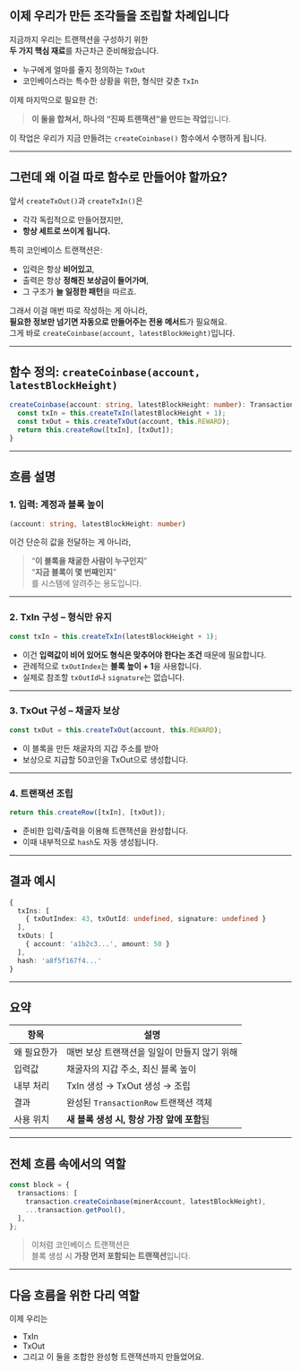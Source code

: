 ## 이제 우리가 만든 조각들을 조립할 차례입니다

지금까지 우리는 트랜잭션을 구성하기 위한  
**두 가지 핵심 재료**를 차근차근 준비해왔습니다.

- 누구에게 얼마를 줄지 정의하는 `TxOut`
- 코인베이스라는 특수한 상황을 위한, 형식만 갖춘 `TxIn`

이제 마지막으로 필요한 건:

> **이 둘을 합쳐서, 하나의 “진짜 트랜잭션”을 만드는 작업**입니다.

이 작업은 우리가 지금 만들려는 `createCoinbase()` 함수에서 수행하게 됩니다.

---

## 그런데 왜 이걸 따로 함수로 만들어야 할까요?

앞서 `createTxOut()`과 `createTxIn()`은

- 각각 독립적으로 만들어졌지만,
- **항상 세트로 쓰이게 됩니다.**

특히 코인베이스 트랜잭션은:

- 입력은 항상 **비어있고**,
- 출력은 항상 **정해진 보상금이 들어가며**,
- 그 구조가 **늘 일정한 패턴**을 따르죠.

그래서 이걸 매번 따로 작성하는 게 아니라,  
**필요한 정보만 넘기면 자동으로 만들어주는 전용 메서드**가 필요해요.  
그게 바로 `createCoinbase(account, latestBlockHeight)`입니다.

---

## 함수 정의: `createCoinbase(account, latestBlockHeight)`

```ts
createCoinbase(account: string, latestBlockHeight: number): TransactionRow {
  const txIn = this.createTxIn(latestBlockHeight + 1);
  const txOut = this.createTxOut(account, this.REWARD);
  return this.createRow([txIn], [txOut]);
}
```

---

## 흐름 설명

### 1. 입력: 계정과 블록 높이

```ts
(account: string, latestBlockHeight: number)
```

이건 단순히 값을 전달하는 게 아니라,

> “**이 블록을 채굴한 사람이 누구인지**”  
> “**지금 블록이 몇 번째인지**”  
> 를 시스템에 알려주는 용도입니다.

---

### 2. TxIn 구성 – 형식만 유지

```ts
const txIn = this.createTxIn(latestBlockHeight + 1);
```

- 이건 **입력값이 비어 있어도 형식은 맞추어야 한다는 조건** 때문에 필요합니다.
- 관례적으로 `txOutIndex`는 **블록 높이 + 1**을 사용합니다.
- 실제로 참조할 `txOutId`나 `signature`는 없습니다.

---

### 3. TxOut 구성 – 채굴자 보상

```ts
const txOut = this.createTxOut(account, this.REWARD);
```

- 이 블록을 만든 채굴자의 지갑 주소를 받아
- 보상으로 지급할 50코인을 TxOut으로 생성합니다.

---

### 4. 트랜잭션 조립

```ts
return this.createRow([txIn], [txOut]);
```

- 준비한 입력/출력을 이용해 트랜잭션을 완성합니다.
- 이때 내부적으로 `hash`도 자동 생성됩니다.

---

## 결과 예시

```ts
{
  txIns: [
    { txOutIndex: 43, txOutId: undefined, signature: undefined }
  ],
  txOuts: [
    { account: 'a1b2c3...', amount: 50 }
  ],
  hash: 'a8f5f167f4...'
}
```

---

## 요약

| 항목        | 설명                                         |
| ----------- | -------------------------------------------- |
| 왜 필요한가 | 매번 보상 트랜잭션을 일일이 만들지 않기 위해 |
| 입력값      | 채굴자의 지갑 주소, 최신 블록 높이           |
| 내부 처리   | TxIn 생성 → TxOut 생성 → 조립                |
| 결과        | 완성된 `TransactionRow` 트랜잭션 객체        |
| 사용 위치   | **새 블록 생성 시, 항상 가장 앞에 포함**됨   |

---

## 전체 흐름 속에서의 역할

```ts
const block = {
  transactions: [
    transaction.createCoinbase(minerAccount, latestBlockHeight),
    ...transaction.getPool(),
  ],
};
```

> 이처럼 코인베이스 트랜잭션은  
> 블록 생성 시 **가장 먼저 포함되는 트랜잭션**입니다.

---

## 다음 흐름을 위한 다리 역할

이제 우리는

- TxIn
- TxOut
- 그리고 이 둘을 조합한 완성형 트랜잭션까지 만들었어요.
